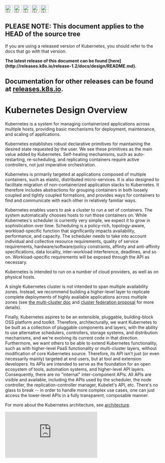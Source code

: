 <!-- BEGIN MUNGE: UNVERSIONED_WARNING -->

<!-- BEGIN STRIP_FOR_RELEASE -->

<img src="http://kubernetes.io/img/warning.png" alt="WARNING"
     width="25" height="25">
<img src="http://kubernetes.io/img/warning.png" alt="WARNING"
     width="25" height="25">
<img src="http://kubernetes.io/img/warning.png" alt="WARNING"
     width="25" height="25">
<img src="http://kubernetes.io/img/warning.png" alt="WARNING"
     width="25" height="25">
<img src="http://kubernetes.io/img/warning.png" alt="WARNING"
     width="25" height="25">

<h2>PLEASE NOTE: This document applies to the HEAD of the source tree</h2>

If you are using a released version of Kubernetes, you should
refer to the docs that go with that version.

<!-- TAG RELEASE_LINK, added by the munger automatically -->
<strong>
The latest release of this document can be found
[here](http://releases.k8s.io/release-1.2/docs/design/README.md).

Documentation for other releases can be found at
[releases.k8s.io](http://releases.k8s.io).
</strong>
--

<!-- END STRIP_FOR_RELEASE -->

<!-- END MUNGE: UNVERSIONED_WARNING -->

# Kubernetes Design Overview

Kubernetes is a system for managing containerized applications across multiple
hosts, providing basic mechanisms for deployment, maintenance, and scaling of
applications.

Kubernetes establishes robust declarative primitives for maintaining the desired
state requested by the user. We see these primitives as the main value added by
Kubernetes. Self-healing mechanisms, such as auto-restarting, re-scheduling, and
replicating containers require active controllers, not just imperative
orchestration.

Kubernetes is primarily targeted at applications composed of multiple
containers, such as elastic, distributed micro-services. It is also designed to
facilitate migration of non-containerized application stacks to Kubernetes. It
therefore includes abstractions for grouping containers in both loosely coupled
and tightly coupled formations, and provides ways for containers to find and
communicate with each other in relatively familiar ways.

Kubernetes enables users to ask a cluster to run a set of containers. The system
automatically chooses hosts to run those containers on. While Kubernetes's
scheduler is currently very simple, we expect it to grow in sophistication over
time. Scheduling is a policy-rich, topology-aware, workload-specific function
that significantly impacts availability, performance, and capacity. The
scheduler needs to take into account individual and collective resource
requirements, quality of service requirements, hardware/software/policy
constraints, affinity and anti-affinity specifications, data locality,
inter-workload interference, deadlines, and so on. Workload-specific
requirements will be exposed through the API as necessary.

Kubernetes is intended to run on a number of cloud providers, as well as on
physical hosts.

A single Kubernetes cluster is not intended to span multiple availability zones.
Instead, we recommend building a higher-level layer to replicate complete
deployments of highly available applications across multiple zones (see
[the multi-cluster doc](../admin/multi-cluster.md) and [cluster federation proposal](../proposals/federation.md)
for more details).

Finally, Kubernetes aspires to be an extensible, pluggable, building-block OSS
platform and toolkit. Therefore, architecturally, we want Kubernetes to be built
as a collection of pluggable components and layers, with the ability to use
alternative schedulers, controllers, storage systems, and distribution
mechanisms, and we're evolving its current code in that direction. Furthermore,
we want others to be able to extend Kubernetes functionality, such as with
higher-level PaaS functionality or multi-cluster layers, without modification of
core Kubernetes source. Therefore, its API isn't just (or even necessarily
mainly) targeted at end users, but at tool and extension developers. Its APIs
are intended to serve as the foundation for an open ecosystem of tools,
automation systems, and higher-level API layers. Consequently, there are no
"internal" inter-component APIs. All APIs are visible and available, including
the APIs used by the scheduler, the node controller, the replication-controller
manager, Kubelet's API, etc. There's no glass to break -- in order to handle
more complex use cases, one can just access the lower-level APIs in a fully
transparent, composable manner.

For more about the Kubernetes architecture, see [architecture](architecture.md).


<!-- BEGIN MUNGE: GENERATED_ANALYTICS -->
[![Analytics](https://kubernetes-site.appspot.com/UA-36037335-10/GitHub/docs/design/README.md?pixel)]()
<!-- END MUNGE: GENERATED_ANALYTICS -->
